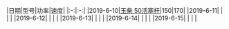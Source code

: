 |日期|型号|功率|速度|
|:-:|:-:|
|2019-6-10|[玉柴 50活塞杆](log/2019-6-10.md)|150|170|
|2019-6-11| | | |
|2019-6-12| | | |
|2019-6-13| | | |
|2019-6-14| | | |
|2019-6-15| | | |
